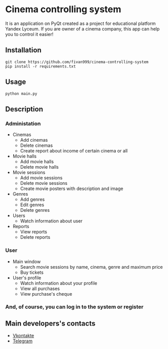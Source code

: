 # Cinema controlling system
It is an application on PyQt created as a project for educational platform Yandex Lyceum. If you are owner of a cinema company, this app can help you to control it easier!
## Installation
```
git clone https://github.com/fivan999/cinema-controlling-system
pip install -r requirements.txt
```
## Usage
```
python main.py
```
## Description
### Administation
- Cinemas
  - Add cinemas
  - Delete cinemas
  - Create report about income of certain cinema or all
- Movie halls
  - Add movie halls
  - Delete movie halls 
- Movie sessions
  - Add movie sessions
  - Delete movie sessions
  - Create movie posters with description and image
- Genres
  - Add genres
  - Edit genres
  - Delete genres
- Users
  - Watch information about user
- Reports
  - View reports
  - Delete reports
### User
- Main window
  - Search movie sessions by name, cinema, genre and maximum price
  - Buy tickets
- User's profile
  - Watch information about your profile
  - View all purchases
  - View purchase's cheque
### And, of course, you can log in to the system or register
## Main developers's contacts
- [Vkontakte](https://vk.com/exp_ert_para_keet/)
- [Telegram](https://t.me/bebra_dev/)
